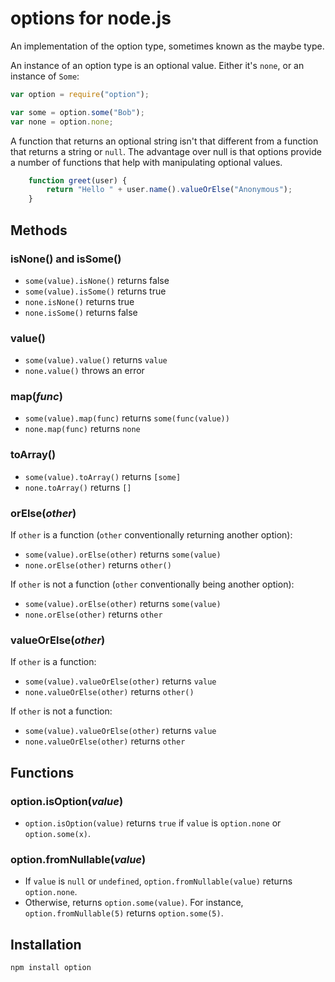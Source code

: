 # options for node.js

An implementation of the option type, sometimes known as the maybe type.

An instance of an option type is an optional value. Either it's `none`, or an
instance of `Some`:

```javascript
var option = require("option");

var some = option.some("Bob");
var none = option.none;
```   

A function that returns an optional string isn't that different from a function
that returns a string or `null`. The advantage over null is that options
provide a number of functions that help with manipulating optional values.

```javascript
    function greet(user) {
        return "Hello " + user.name().valueOrElse("Anonymous");
    }
```

## Methods

### isNone() and isSome()

* `some(value).isNone()` returns false
* `some(value).isSome()` returns true
* `none.isNone()` returns true
* `none.isSome()` returns false

### value()

* `some(value).value()` returns `value`
* `none.value()` throws an error

### map(*func*)

* `some(value).map(func)` returns `some(func(value))`
* `none.map(func)` returns `none`

### toArray()

* `some(value).toArray()` returns `[some]`
* `none.toArray()` returns `[]`

### orElse(*other*)

If `other` is a function (`other` conventionally returning another option):

* `some(value).orElse(other)` returns `some(value)`
* `none.orElse(other)` returns `other()`

If `other` is not a function (`other` conventionally being another option):

* `some(value).orElse(other)` returns `some(value)`
* `none.orElse(other)` returns `other`

### valueOrElse(*other*)

If `other` is a function:

* `some(value).valueOrElse(other)` returns `value`
* `none.valueOrElse(other)` returns `other()`

If `other` is not a function:

* `some(value).valueOrElse(other)` returns `value`
* `none.valueOrElse(other)` returns `other`

## Functions

### option.isOption(*value*)

* `option.isOption(value)` returns `true` if `value` is `option.none` or `option.some(x)`.

### option.fromNullable(*value*)

* If `value` is `null` or `undefined`, `option.fromNullable(value)` returns `option.none`.
* Otherwise, returns `option.some(value)`.
  For instance, `option.fromNullable(5)` returns `option.some(5)`.

## Installation

    npm install option
